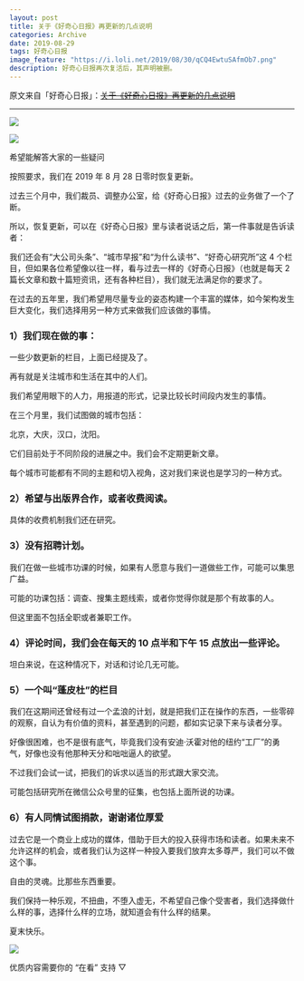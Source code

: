 ```yaml
---
layout: post
title: 关于《好奇心日报》再更新的几点说明
categories: Archive
date: 2019-08-29
tags: 好奇心日报
image_feature: "https://i.loli.net/2019/08/30/qCQ4EwtuSAfmOb7.png"
description: 好奇心日报再次复活后，其声明被删。
---
```


原文来自「好奇心日报」：~~[关于《好奇心日报》再更新的几点说明](https://mp.weixin.qq.com/s/onIi_tItdHu6xJRjXoso4g)~~

---

![](https://i.loli.net/2019/08/30/QZh9HG1KvI8WCA5.png)

![](https://i.loli.net/2019/08/30/qCQ4EwtuSAfmOb7.png)

希望能解答大家的一些疑问

按照要求，我们在 2019 年 8 月 28 日零时恢复更新。  

过去三个月中，我们裁员、调整办公室，给《好奇心日报》过去的业务做了一个了断。

所以，恢复更新，可以在《好奇心日报》里与读者说话之后，第一件事就是告诉读者：

我们还会有“大公司头条”、“城市早报”和“为什么读书”、“好奇心研究所”这 4 个栏目，但如果各位希望像以往一样，看与过去一样的《好奇心日报》（也就是每天 2 篇长文章和数十篇短资讯，还有各种栏目），我们就无法满足你的要求了。

在过去的五年里，我们希望用尽量专业的姿态构建一个丰富的媒体，如今架构发生巨大变化，我们选择用另一种方式来做我们应该做的事情。

### **1）我们现在做的事：**

一些少数更新的栏目，上面已经提及了。

再有就是关注城市和生活在其中的人们。

我们希望用眼下的人力，用报道的形式，记录比较长时间段内发生的事情。

在三个月里，我们试图做的城市包括：  

北京，大庆，汉口，沈阳。

它们目前处于不同阶段的进展之中。我们会不定期更新文章。

每个城市可能都有不同的主题和切入视角，这对我们来说也是学习的一种方式。

### 2）希望与出版界合作，或者收费阅读。

具体的收费机制我们还在研究。

### **3）没有招聘计划。**

我们在做一些城市功课的时候，如果有人愿意与我们一道做些工作，可能可以集思广益。

可能的功课包括：调查、搜集主题线索，或者你觉得你就是那个有故事的人。

但这里面不包括全职或者兼职工作。

### **4）评论时间，我们会在每天的 10 点半和下午 15 点放出一些评论。**

坦白来说，在这种情况下，对话和讨论几无可能。

### **5）一个叫“蓬皮杜”的栏目**

我们在这期间还曾经有过一个孟浪的计划，就是把我们正在操作的东西，一些零碎的观察，自认为有价值的资料，甚至遇到的问题，都如实记录下来与读者分享。

好像很困难，也不是很有底气，毕竟我们没有安迪·沃霍对他的纽约“工厂”的勇气，好像也没有他那种天分和咄咄逼人的欲望。  

不过我们会试一试，把我们的诉求以适当的形式跟大家交流。

可能包括研究所在微信公众号里的征集，也包括上面所说的功课。

### **6）有人同情试图捐款，谢谢诸位厚爱**

过去它是一个商业上成功的媒体，借助于巨大的投入获得市场和读者。如果未来不允许这样的机会，或者我们认为这样一种投入要我们放弃太多尊严，我们可以不做这个事。

自由的灵魂。比那些东西重要。

我们保持一种乐观，不扭曲，不堕入虚无，不希望自己像个受害者，我们选择做什么样的事，选择什么样的立场，就知道会有什么样的结果。  

夏末快乐。

![](https://i.loli.net/2019/08/30/8BfW7YjohZGQyeF.png)

优质内容需要你的 “在看” 支持 ▽
